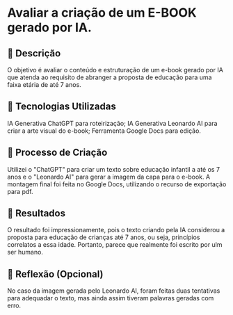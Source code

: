 # Avaliar a criação de um E-BOOK gerado por IA.

## 📒 Descrição
O objetivo é avaliar o conteúdo e estruturação de um e-book gerado por IA que atenda ao requisito de abranger a proposta de educação para uma faixa etária de até 7 anos.

## 🤖 Tecnologias Utilizadas
IA Generativa ChatGPT para roteirização;
IA Generativa Leonardo AI para criar a arte visual do e-book;
Ferramenta Google Docs para edição.

## 🧐 Processo de Criação
Utilizei o "ChatGPT" para criar um texto sobre educação infantil a até os 7 anos e o "Leonardo AI" para gerar a imagem da capa para o e-book. A montagem final foi feita no Google Docs, utilizando o recurso de exportação para pdf.
## 🚀 Resultados
O resultado foi impressionamente, pois o texto criando pela IA considerou a proposta para educação de crianças até 7 anos, ou seja, princípios correlatos a essa idade. Portanto, parece que realmente foi escrito por ulm ser humano.

## 💭 Reflexão (Opcional)
No caso da imagem gerada pelo Leonardo AI, foram feitas duas tentativas para adequadar o texto, mas ainda assim tiveram palavras geradas com erro.
